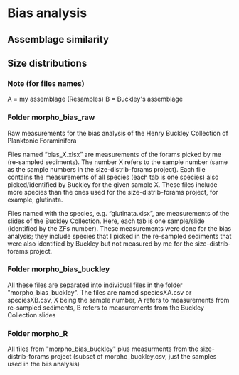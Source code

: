 # Bias analysis

## Assemblage similarity



## Size distributions

### Note (for files names)
A = my assemblage (Resamples)
B = Buckley's assemblage


### Folder morpho_bias_raw

Raw measurements for the bias analysis of the Henry Buckley Collection of Planktonic Foraminifera

Files named “bias_X.xlsx” are measurements of the forams picked by me (re-sampled sediments). The number X refers to the sample number (same as the sample numbers in the size-distrib-forams project). Each file contains the measurements of all species (each tab is one species) also picked/identified by Buckley for the given sample X. These files include more species than the ones used for the size-distrib-forams project, for example, glutinata.

Files named with the species, e.g. “glutinata.xlsx”, are measurements of the slides of the Buckley Collection. Here, each tab is one sample/slide (identified by the ZFs number). These measurements were done for the bias analysis; they include species that I picked in the re-sampled sediments that were also identified by Buckley but not measured by me for the size-distrib-forams project. 

### Folder morpho_bias_buckley

All these files are separated into individual files in the folder "morpho_bias_buckley". The files are named speciesXA.csv or speciesXB.csv, X being the sample number, A refers to measurements from re-sampled sediments, B refers to measurements from the Buckley Collection slides

### Folder morpho_R
All files from "morpho_bias_buckley" plus measurments from the size-distrib-forams project (subset of morpho_buckley.csv, just the samples used in the biis analysis)

